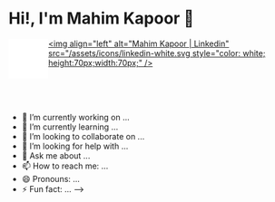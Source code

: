 # Hi!, I'm Mahim Kapoor 👋

[<img align="left" alt="Mahim Kapoor | Github" src="/assets/icons/github-white.svg" style="color: white; height:70px;width:70px;" />](https://github.com/mahimk9)

[<img align="left" alt="Mahim Kapoor | Linkedin" src="/assets/icons/linkedin-white.svg style="color: white; height:70px;width:70px;" />]()

<br>
<br>
<br/>

- 🔭 I’m currently working on ...
- 🌱 I’m currently learning ...
- 👯 I’m looking to collaborate on ...
- 🤔 I’m looking for help with ...
- 💬 Ask me about ...
- 📫 How to reach me: ...
- 😄 Pronouns: ...
- ⚡ Fun fact: ...
  -->

